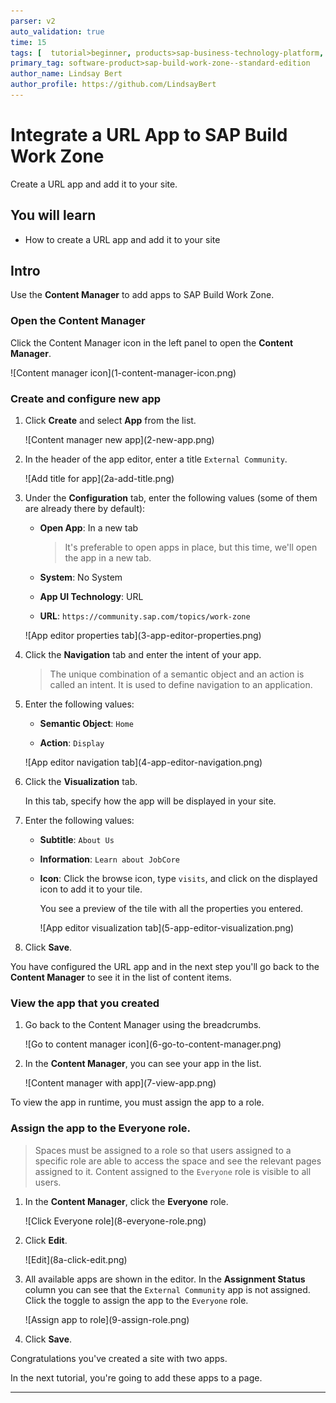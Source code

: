 ```yaml
---
parser: v2
auto_validation: true
time: 15
tags: [  tutorial>beginner, products>sap-business-technology-platform, products>sap-build-work-zone--standard-edition ]
primary_tag: software-product>sap-build-work-zone--standard-edition
author_name: Lindsay Bert
author_profile: https://github.com/LindsayBert
---
```



# Integrate a URL App to SAP Build Work Zone
<!-- description --> Create a URL app and add it to your site.

## You will learn
  - How to create a URL app and add it to your site

## Intro
Use the **Content Manager** to add apps to SAP Build Work Zone.

### Open the Content Manager


Click the Content Manager icon in the left panel to open the **Content Manager**.

<!-- border -->![Content manager icon](1-content-manager-icon.png)


### Create and configure new app



1. Click **Create** and select **App** from the list.

    <!-- border -->![Content manager new app](2-new-app.png)

2. In the header of the app editor, enter a title `External Community`.

    <!-- border -->![Add title for app](2a-add-title.png)


3. Under the **Configuration** tab, enter the following values (some of them are already there by default):

    * **Open App**: In a new tab

        >It's preferable to open apps in place, but this time, we'll open the app in a new tab.

    * **System**: No System

    * **App UI Technology**: URL

    * **URL**:  `https://community.sap.com/topics/work-zone`

    <!-- border -->![App editor properties tab](3-app-editor-properties.png)

4. Click the **Navigation** tab and enter the intent of your app.

    > The unique combination of a semantic object and an action is called an intent. It is used to define navigation to an application.

5. Enter the following values:

     * **Semantic Object**: `Home`

     * **Action**:  `Display`

    <!-- border -->![App editor navigation tab](4-app-editor-navigation.png)

6. Click the **Visualization** tab.

    In this tab, specify how the app will be displayed in your site.

7.  Enter the following values:

    * **Subtitle**: `About Us `

    * **Information**:  `Learn about JobCore`

    * **Icon**: Click the browse icon, type `visits`, and click on the displayed icon to add it to your tile.

      You see a preview of the tile with all the properties you entered.

      <!-- border -->![App editor visualization tab](5-app-editor-visualization.png)

8.  Click **Save**.

You have configured the URL app and in the next step you'll go back to the **Content Manager** to see it in the list of content items.




### View the app that you created

1. Go back to the Content Manager using the breadcrumbs.

    <!-- border -->![Go to content manager icon](6-go-to-content-manager.png)

2. In the **Content Manager**, you can see your app in the list.

    <!-- border -->![Content manager with app](7-view-app.png)


To view the app in runtime, you must assign the app to a role. 


### Assign the app to the Everyone role.


>Spaces must be assigned to a role so that users assigned to a specific role are able to access the space and see the relevant pages assigned to it. Content assigned to the `Everyone` role is visible to all users. 

1. In the **Content Manager**, click the **Everyone** role.

    <!-- border -->![Click Everyone role](8-everyone-role.png)

2. Click **Edit**.

    <!-- border -->![Edit](8a-click-edit.png)


3. All available apps are shown in the editor. In the **Assignment Status** column you can see that the `External Community` app is not assigned. Click the toggle to assign the app to the `Everyone` role.

    <!-- border -->![Assign app to role](9-assign-role.png)

4. Click **Save**.


Congratulations you've created a site with two apps.

In the next tutorial, you're going to add these apps to a page.



---
